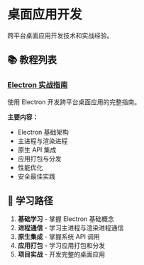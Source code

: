 # 桌面应用开发

跨平台桌面应用开发技术和实战经验。

## 📚 教程列表

### [Electron 实战指南](./electron/)
使用 Electron 开发跨平台桌面应用的完整指南。

**主要内容：**
- Electron 基础架构
- 主进程与渲染进程
- 原生 API 集成
- 应用打包与分发
- 性能优化
- 安全最佳实践

## 🎯 学习路径

1. **基础学习** - 掌握 Electron 基础概念
2. **进程通信** - 学习主进程与渲染进程通信
3. **原生集成** - 掌握系统 API 调用
4. **应用打包** - 学习应用打包和分发
5. **项目实战** - 开发完整的桌面应用
